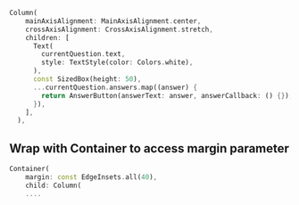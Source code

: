 
```dart
Column(
	mainAxisAlignment: MainAxisAlignment.center,
	crossAxisAlignment: CrossAxisAlignment.stretch,
	children: [
	  Text(
		currentQuestion.text,
		style: TextStyle(color: Colors.white),
	  ),
	  const SizedBox(height: 50),
	  ...currentQuestion.answers.map((answer) {
		return AnswerButton(answerText: answer, answerCallback: () {});
	  }),
	],
  ),
```

## Wrap with Container to access margin parameter
```dart
Container(
	margin: const EdgeInsets.all(40),
	child: Column(
	....
```